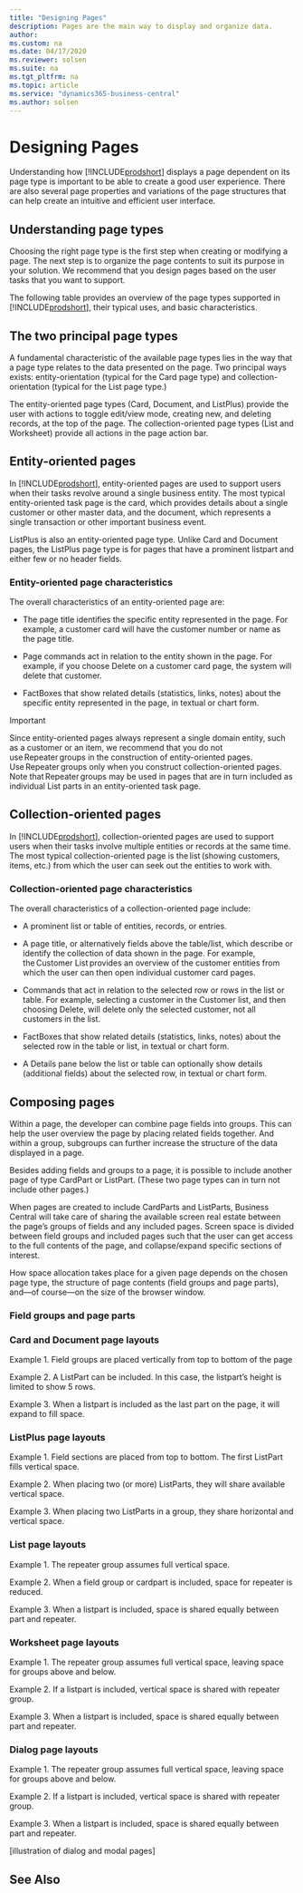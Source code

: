 ```yaml
---
title: "Designing Pages"
description: Pages are the main way to display and organize data. 
author: 
ms.custom: na
ms.date: 04/17/2020
ms.reviewer: solsen
ms.suite: na
ms.tgt_pltfrm: na
ms.topic: article
ms.service: "dynamics365-business-central"
ms.author: solsen
---
```


# Designing Pages

Understanding how [!INCLUDE[prodshort](includes/prodshort.md)] displays a page dependent on its page type is important to be able to create a good user experience. There are also several page properties and variations of the page structures that can help create an intuitive and efficient user interface.

## Understanding page types 

Choosing the right page type is the first step when creating or modifying a page. The next step is to organize the page contents to suit its purpose in your solution. We recommend that you design pages based on the user tasks that you want to support. 

The following table provides an overview of the page types supported in [!INCLUDE[prodshort](includes/prodshort.md)], their typical uses, and basic characteristics. 

<!-- page types table -->

## The two principal page types 

A fundamental characteristic of the available page types lies in the way that a page type relates to the data presented on the page. Two principal ways exists: entity-orientation (typical for the Card page type) and collection-orientation (typical for the List page type.) 

The entity-oriented page types (Card, Document, and ListPlus) provide the user with actions to toggle edit/view mode, creating new, and deleting records, at the top of the page. The collection-oriented page types (List and Worksheet) provide all actions in the page action bar. 

<!-- illustration of header of entity page and header of collection page -->

## Entity-oriented pages 

In [!INCLUDE[prodshort](includes/prodshort.md)], entity-oriented pages are used to support users when their tasks revolve around a single business entity. The most typical entity-oriented task page is the card, which provides details about a single customer or other master data, and the document, which represents a single transaction or other important business event. 

ListPlus is also an entity-oriented page type. Unlike Card and Document pages, the ListPlus page type is for pages that have a prominent listpart and either few or no header fields.  

### Entity-oriented page characteristics 

The overall characteristics of an entity-oriented page are: 

- The page title identifies the specific entity represented in the page. For example, a customer card will have the customer number or name as the page title. 

- Page commands act in relation to the entity shown in the page. For example, if you choose Delete on a customer card page, the system will delete that customer. 

- FactBoxes that show related details (statistics, links, notes) about the specific entity represented in the page, in textual or chart form. 

> [!IMPORTANT]  
> Since entity-oriented pages always represent a single domain entity, such as a customer or an item, we recommend that you do not use Repeater groups in the construction of entity-oriented pages. Use Repeater groups only when you construct collection-oriented pages. Note that Repeater groups may be used in pages that are in turn included as individual List parts in an entity-oriented task page. 

## Collection-oriented pages 

In [!INCLUDE[prodshort](includes/prodshort.md)], collection-oriented pages are used to support users when their tasks involve multiple entities or records at the same time. The most typical collection-oriented page is the list (showing customers, items, etc.) from which the user can seek out the entities to work with. 

### Collection-oriented page characteristics 

The overall characteristics of a collection-oriented page include: 

- A prominent list or table of entities, records, or entries. 

- A page title, or alternatively fields above the table/list, which describe or identify the collection of data shown in the page. For example, the Customer List provides an overview of the customer entities from which the user can then open individual customer card pages. 

- Commands that act in relation to the selected row or rows in the list or table. For example, selecting a customer in the Customer list, and then choosing Delete, will delete only the selected customer, not all customers in the list. 

- FactBoxes that show related details (statistics, links, notes) about the selected row in the table or list, in textual or chart form. 

- A Details pane below the list or table can optionally show details (additional fields) about the selected row, in textual or chart form. 

## Composing pages 

Within a page, the developer can combine page fields into groups. This can help the user overview the page by placing related fields together. And within a group, subgroups can further increase the structure of the data displayed in a page. 

Besides adding fields and groups to a page, it is possible to include another page of type CardPart or ListPart. (These two page types can in turn not include other pages.) 

When pages are created to include CardParts and ListParts, Business Central will take care of sharing the available screen real estate between the page’s groups of fields and any included pages. Screen space is divided between field groups and included pages such that the user can get access to the full contents of the page, and collapse/expand specific sections of interest. 

How space allocation takes place for a given page depends on the chosen page type, the structure of page contents (field groups and page parts), and—of course—on the size of the browser window. 

### Field groups and page parts 

<!-- show legend for displaying groups and page parts. -->

### Card and Document page layouts 

<!-- Snippet about what Card and Doc pages are for. -->

Example 1. Field groups are placed vertically from top to bottom of the page 

Example 2. A ListPart can be included. In this case, the listpart’s height is limited to show 5 rows.  

Example 3. When a listpart is included as the last part on the page, it will expand to fill space. 

 

### ListPlus page layouts 

<!-- Snippet about what ListPlus pages are for. -->

Example 1. Field sections are placed from top to bottom. The first ListPart fills vertical space. 

Example 2. When placing two (or more) ListParts, they will share available vertical space. 

Example 3. When placing two ListParts in a group, they share horizontal and vertical space. 

 

### List page layouts 

<!-- Snippet about what List pages are for. -->

Example 1. The repeater group assumes full vertical space. 

Example 2. When a field group or cardpart is included, space for repeater is reduced. 

Example 3. When a listpart is included, space is shared equally between part and repeater. 



### Worksheet page layouts 

<!-- Snippet about what worksheet pages are for. -->

Example 1. The repeater group assumes full vertical space, leaving space for groups above and below. 

Example 2. If a listpart is included, vertical space is shared with repeater group. 

Example 3. When a listpart is included, space is shared equally between part and repeater. 


### Dialog page layouts 

<!-- Snippet about what dialog pages are for. -->

Example 1. The repeater group assumes full vertical space, leaving space for groups above and below. 

Example 2. If a listpart is included, vertical space is shared with repeater group. 

Example 3. When a listpart is included, space is shared equally between part and repeater. 

[illustration of dialog and modal pages] 

 
## See Also